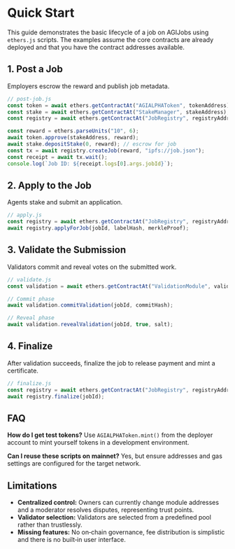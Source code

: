 # Quick Start

This guide demonstrates the basic lifecycle of a job on AGIJobs using
`ethers.js` scripts.  The examples assume the core contracts are already
deployed and that you have the contract addresses available.

## 1. Post a Job
Employers escrow the reward and publish job metadata.

```javascript
// post-job.js
const token = await ethers.getContractAt("AGIALPHAToken", tokenAddress);
const stake = await ethers.getContractAt("StakeManager", stakeAddress);
const registry = await ethers.getContractAt("JobRegistry", registryAddress);

const reward = ethers.parseUnits("10", 6);
await token.approve(stakeAddress, reward);
await stake.depositStake(0, reward); // escrow for job
const tx = await registry.createJob(reward, "ipfs://job.json");
const receipt = await tx.wait();
console.log(`Job ID: ${receipt.logs[0].args.jobId}`);
```

## 2. Apply to the Job
Agents stake and submit an application.

```javascript
// apply.js
const registry = await ethers.getContractAt("JobRegistry", registryAddress);
await registry.applyForJob(jobId, labelHash, merkleProof);
```

## 3. Validate the Submission
Validators commit and reveal votes on the submitted work.

```javascript
// validate.js
const validation = await ethers.getContractAt("ValidationModule", validationAddress);

// Commit phase
await validation.commitValidation(jobId, commitHash);

// Reveal phase
await validation.revealValidation(jobId, true, salt);
```

## 4. Finalize
After validation succeeds, finalize the job to release payment and mint a
certificate.

```javascript
// finalize.js
const registry = await ethers.getContractAt("JobRegistry", registryAddress);
await registry.finalize(jobId);
```

## FAQ

**How do I get test tokens?**  Use `AGIALPHAToken.mint()` from the deployer
account to mint yourself tokens in a development environment.

**Can I reuse these scripts on mainnet?**  Yes, but ensure addresses and gas
settings are configured for the target network.

## Limitations

- **Centralized control:** Owners can currently change module addresses and a
  moderator resolves disputes, representing trust points.
- **Validator selection:** Validators are selected from a predefined pool rather
  than trustlessly.
- **Missing features:** No on‑chain governance, fee distribution is simplistic
  and there is no built‑in user interface.

